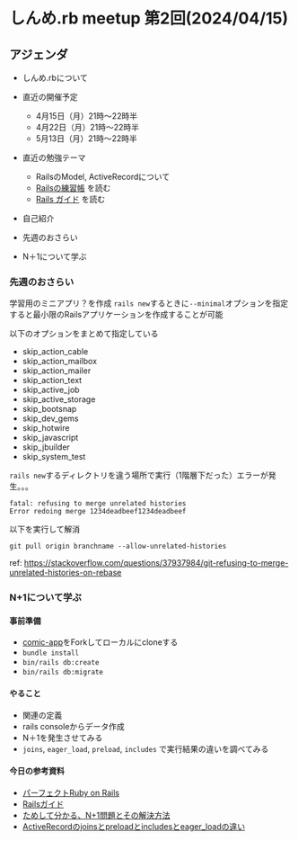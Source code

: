 # しんめ.rb meetup 第2回(2024/04/15)

## アジェンダ

- しんめ.rbについて
- 直近の開催予定
  - 4月15日（月）21時〜22時半
  - 4月22日（月）21時〜22時半
  - 5月13日（月）21時〜22時半

- 直近の勉強テーマ
  - RailsのModel, ActiveRecordについて
  - [Railsの練習帳](https://zenn.dev/igaiga/books/rails-practice-note/viewer/preface) を読む
  - [Rails ガイド](https://railsguides.jp/active_record_basics.html) を読む
- 自己紹介
- 先週のおさらい
- N＋1について学ぶ

### 先週のおさらい

学習用のミニアプリ？を作成
`rails new`するときに`--minimal`オプションを指定すると最小限のRailsアプリケーションを作成することが可能

以下のオプションをまとめて指定している

- skip_action_cable
- skip_action_mailbox
- skip_action_mailer
- skip_action_text
- skip_active_job
- skip_active_storage
- skip_bootsnap
- skip_dev_gems
- skip_hotwire
- skip_javascript
- skip_jbuilder
- skip_system_test

`rails new`するディレクトリを違う場所で実行（1階層下だった）エラーが発生。。。

```
fatal: refusing to merge unrelated histories
Error redoing merge 1234deadbeef1234deadbeef
```

以下を実行して解消

```
git pull origin branchname --allow-unrelated-histories
```

ref: https://stackoverflow.com/questions/37937984/git-refusing-to-merge-unrelated-histories-on-rebase

### N+1について学ぶ

#### 事前準備

- [comic-app](https://github.com/shinmerb/comic-app)をForkしてローカルにcloneする
- `bundle install`
- `bin/rails db:create`
- `bin/rails db:migrate`

#### やること

- 関連の定義
- rails consoleからデータ作成
- N＋1を発生させてみる
- `joins`, `eager_load`, `preload`, `includes` で実行結果の違いを調べてみる

#### 今日の参考資料

- [パーフェクトRuby on Rails](https://gihyo.jp/book/2020/978-4-297-11462-6)
- [Railsガイド](https://railsguides.jp/active_record_querying.html#n-1%E3%82%AF%E3%82%A8%E3%83%AA%E5%95%8F%E9%A1%8C)
- [ためして分かる、N+1問題とその解決方法](https://haruguchi-yuma.hatenablog.com/entry/2022/12/23/121820)
- [ActiveRecordのjoinsとpreloadとincludesとeager_loadの違い](https://qiita.com/k0kubun/items/80c5a5494f53bb88dc58)